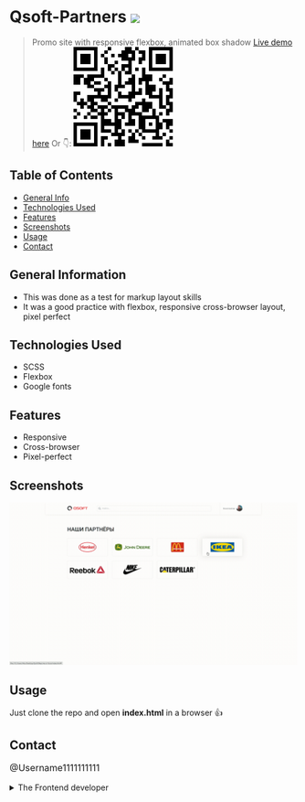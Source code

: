# Qsoft-Partners <img src="https://img.shields.io/badge/Status-Complete-green" style="vertical-align: middle;">
> Promo site with responsive flexbox, animated box shadow
> [Live demo here](https://username1111111111.github.io/Qsoft-Partners/)
> Or 👇:
> <a href="https://username1111111111.github.io/Qsoft-Partners/">![QR](./_resources/qsoft-partners.png)
</a>


## Table of Contents
* [General Info](#general-information)
* [Technologies Used](#technologies-used)
* [Features](#features)
* [Screenshots](#screenshots)
* [Usage](#usage)
* [Contact](#contact)


## General Information
- This was done as a test for markup layout skills
- It was a good practice with flexbox, responsive cross-browser layout, pixel perfect 


## Technologies Used
- SCSS
- Flexbox
- Google fonts

## Features
- Responsive
- Cross-browser
- Pixel-perfect


## Screenshots
![Screenshot](./_resources/qsoft-partners.gif)


## Usage
Just clone the repo and open **index.html** in a browser 👍

## Contact
<p style="font-size: 16px;"><a style="text-decoration: none;"href="https://github.com/Username1111111111/Username1111111111">@Username1111111111</a><details> 
  <summary>The Frontend developer </summary>
   <img style="height: 28px; vertical-align: middle;" src=":/bc074b4554b74181b43e31e040b93ce4"> 💪
</details></p>
